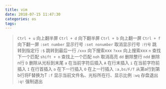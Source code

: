 ```yaml
---
title: vim
date: 2018-07-15 11:47:30
categories: os
tags:
---
```


> `Ctrl + u`  向上翻半屏
> `Ctrl + d`  向下翻半屏
> `Ctrl + b`  向上翻一屏
> `Ctrl + f`  向下翻一屏
> `:set number`  显示行号
> `:set nonumber`  取消显示行号
> `:行号`  跳转到指定行
> `:$`  跳转到最后一行
> `/xxx`  向下搜索xxx
> `?xxx`  向上搜索xxx
> `n`  查找下一个匹配
> `shift + n`  查找上一个匹配
> `noh`  取消高亮
> `dd`  删除整行
> `ndd`  删除n行
> `D`  删除从光标到末尾
> `a`  在当前字符后插入
> `A`  在行末插入
> `i`  在当前字符前插入
> `I`  在行首插入
> `o`  在下一行插入
> `O`  在上一行插入
> `:a,bs/F/T`  从第a行到第b行将F替换为T
> `:f`  显示当前文件名、光标所在行、显示比例
> `:wq`  存盘退出
> `:q!`  强制退出